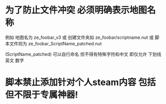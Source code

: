 # 为了防止文件冲突 必须明确表示地图名称

例如 地图名为 ze_foobar_v3
或 创建文件夹如 ze_foobar/scriptname.nut
或 脚本文件则为 ze_foobar_ScriptName_patched.nut

 (ScriptName_patched) 可以自行命名 但不得有特殊字符和中文  即仅允许 下划线 英文 数字


# 脚本禁止添加针对个人steam内容 包括但不限于专属神器!
